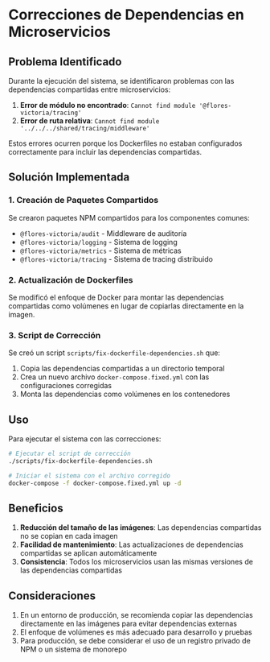 # Correcciones de Dependencias en Microservicios

## Problema Identificado

Durante la ejecución del sistema, se identificaron problemas con las dependencias compartidas entre
microservicios:

1. **Error de módulo no encontrado**: `Cannot find module '@flores-victoria/tracing'`
2. **Error de ruta relativa**: `Cannot find module '../../../shared/tracing/middleware'`

Estos errores ocurren porque los Dockerfiles no estaban configurados correctamente para incluir las
dependencias compartidas.

## Solución Implementada

### 1. Creación de Paquetes Compartidos

Se crearon paquetes NPM compartidos para los componentes comunes:

- `@flores-victoria/audit` - Middleware de auditoría
- `@flores-victoria/logging` - Sistema de logging
- `@flores-victoria/metrics` - Sistema de métricas
- `@flores-victoria/tracing` - Sistema de tracing distribuido

### 2. Actualización de Dockerfiles

Se modificó el enfoque de Docker para montar las dependencias compartidas como volúmenes en lugar de
copiarlas directamente en la imagen.

### 3. Script de Corrección

Se creó un script `scripts/fix-dockerfile-dependencies.sh` que:

1. Copia las dependencias compartidas a un directorio temporal
2. Crea un nuevo archivo `docker-compose.fixed.yml` con las configuraciones corregidas
3. Monta las dependencias como volúmenes en los contenedores

## Uso

Para ejecutar el sistema con las correcciones:

```bash
# Ejecutar el script de corrección
./scripts/fix-dockerfile-dependencies.sh

# Iniciar el sistema con el archivo corregido
docker-compose -f docker-compose.fixed.yml up -d
```

## Beneficios

1. **Reducción del tamaño de las imágenes**: Las dependencias compartidas no se copian en cada
   imagen
2. **Facilidad de mantenimiento**: Las actualizaciones de dependencias compartidas se aplican
   automáticamente
3. **Consistencia**: Todos los microservicios usan las mismas versiones de las dependencias
   compartidas

## Consideraciones

1. En un entorno de producción, se recomienda copiar las dependencias directamente en las imágenes
   para evitar dependencias externas
2. El enfoque de volúmenes es más adecuado para desarrollo y pruebas
3. Para producción, se debe considerar el uso de un registro privado de NPM o un sistema de monorepo
